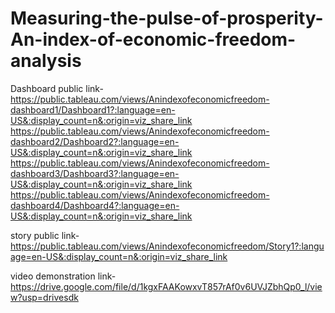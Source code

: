 # Measuring-the-pulse-of-prosperity-An-index-of-economic-freedom-analysis


Dashboard public link-https://public.tableau.com/views/Anindexofeconomicfreedom-dashboard1/Dashboard1?:language=en-US&:display_count=n&:origin=viz_share_link https://public.tableau.com/views/Anindexofeconomicfreedom-dashboard2/Dashboard2?:language=en-US&:display_count=n&:origin=viz_share_link https://public.tableau.com/views/Anindexofeconomicfreedom-dashboard3/Dashboard3?:language=en-US&:display_count=n&:origin=viz_share_link https://public.tableau.com/views/Anindexofeconomicfreedom-dashboard4/Dashboard4?:language=en-US&:display_count=n&:origin=viz_share_link

story public link-https://public.tableau.com/views/Anindexofeconomicfreedom/Story1?:language=en-US&:display_count=n&:origin=viz_share_link

video demonstration link-https://drive.google.com/file/d/1kgxFAAKowxvT857rAf0v6UVJZbhQp0_l/view?usp=drivesdk

